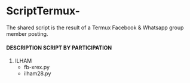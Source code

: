 # ScriptTermux-
The shared script is the result of a Termux Facebook &amp; Whatsapp group member posting. 

#### DESCRIPTION SCRIPT BY PARTICIPATION 

1. ILHAM
   - fb-xrex.py
   - ilham28.py
